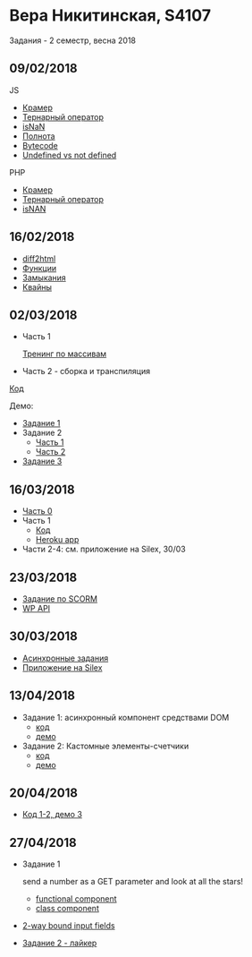 # Вера Никитинская, S4107

Задания - 2 семестр, весна 2018

## 09/02/2018
JS

- [Крамер](0902/kramer.js)
- [Тернарный оператор](0902/ternary1.js)
- [isNaN](0902/isnan.js)
- [Полнота](0902/jsfck.js)
- [Bytecode](0902/bytecode.md)
- [Undefined vs not defined](0902/undef.md)

PHP
- [Крамер](0902/kramer.php)
- [Тернарный оператор](0902/ternary.php)
- [isNAN](0902/isnan.php)

## 16/02/2018
- [diff2html](1602/part1/)
- [Функции](1602/part2/)
- [Замыкания](1602/part4/)
- [Квайны](1602/part3/)


## 02/03/2018
- Часть 1

  [Тренинг по массивам](https://codepen.io/nikitinskaya/pen/XEKxWp)
- Часть 2 - сборка и транспиляция

[Код](0203/)

Демо:
  - [Задание 1](http://nikitinskaya.me/gossjs-sem2/0203/task1)
  - Задание 2
    - [Часть 1](http://nikitinskaya.me/gossjs-sem2/0203/task2/part1)
    - [Часть 2](http://nikitinskaya.me/gossjs-sem2/0203/task2/part2)
  - [Задание 3](http://nikitinskaya.me/gossjs-sem2/0203/task3)

## 16/03/2018
- [Часть 0](1603/part0/)
- Часть 1
  - [Код](https://github.com/nikitinskaya/1603-part1)
  - [Heroku app](https://boiling-castle-92735.herokuapp.com/)
- Части 2-4: см. приложение на Silex, 30/03

## 23/03/2018
- [Задание по SCORM](2303/scorm/)
- [WP API](2303/part1-2/)

## 30/03/2018
- [Асинхронные задания](https://codepen.io/nikitinskaya/pen/EEEwOZ)
- [Приложение на Silex](https://github.com/nikitinskaya/silex-app-sem2)

## 13/04/2018
- Задание 1: асинхронный компонент средствами DOM
  - [код](1304/part1)
  - [демо](http://nikitinskaya.me/gossjs-sem2/1304/part1/)
- Задание 2: Кастомные элементы-счетчики
  - [код](1304/part2)
  - [демо](http://nikitinskaya.me/gossjs-sem2/1304/part2/)

## 20/04/2018
- [Код 1-2, демо 3](https://github.com/nikitinskaya/console_js_demo)

## 27/04/2018
- Задание 1

    send a number as a GET parameter and look at all the stars!
  - [functional component](https://kodaktor.ru/7487418?5)
  - [class component](https://kodaktor.ru/7487418_44b67?8)

- [2-way bound input fields](https://kodaktor.ru/min_react_live_c097b)
- [Задание 2 - лайкер](https://github.com/nikitinskaya/react-liker/tree/master)
